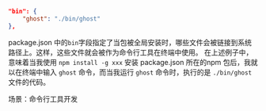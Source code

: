 
```json
"bin": {
	"ghost": "./bin/ghost"
},
```

package.json 中的`bin`字段指定了当包被全局安装时，哪些文件会被链接到系统路径上。这样，这些文件就会被作为命令行工具在终端中使用。
在上述例子中，意味着当我使用 `npm install -g xxx` 安装 package.json 所在的npm 包后，我就以在终端中输入 `ghost` 命令，而当我运行 `ghost` 命令时，执行的是 `./bin/ghost` 文件的代码。

场景：命令行工具开发